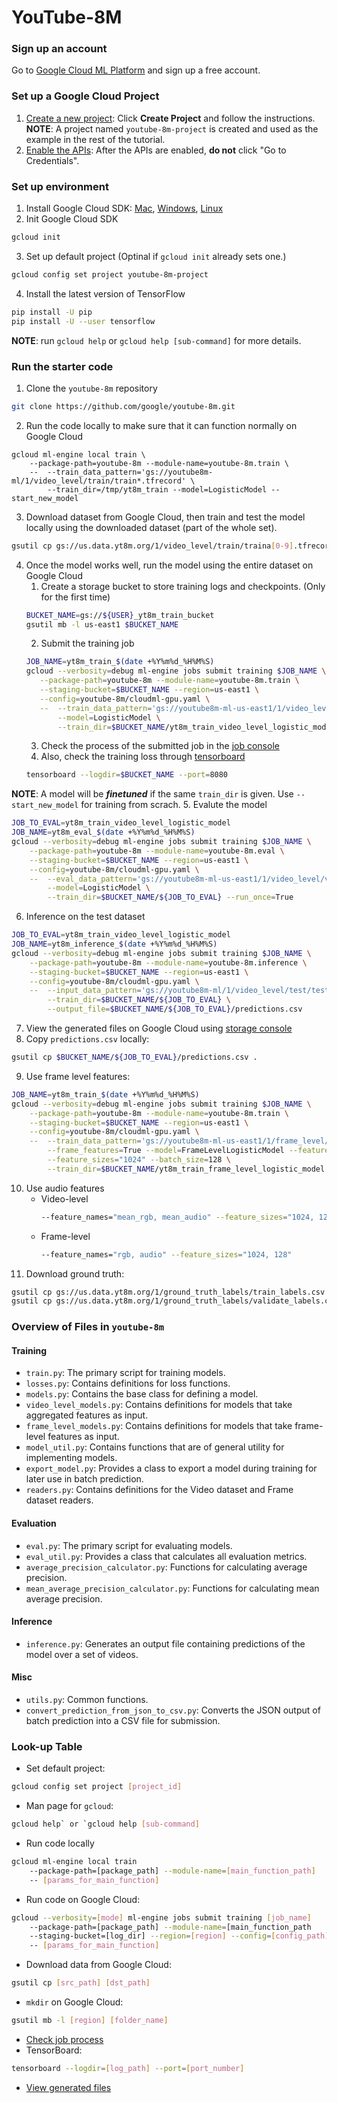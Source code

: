 # YouTube-8M

### Sign up an account
Go to [Google Cloud ML Platform](https://cloud.google.com/ml-engine/) and sign up a free account.

### Set up a Google Cloud Project
1. [Create a new project](https://console.cloud.google.com/project?_ga=1.197152431.1429848579.1482169659): Click **Create Project** and follow the instructions. **NOTE**: A project named `youtube-8m-project` is created and used as the example in the rest of the tutorial.
2. [Enable the APIs](https://console.cloud.google.com/flows/enableapi?apiid=ml.googleapis.com,dataflow,compute_component,logging,storage_component,storage_api,bigquery&_ga=1.205652499.1429848579.1482169659): After the APIs are enabled, **do not** click "Go to Credentials".

### Set up environment
1. Install Google Cloud SDK: [Mac](https://cloud.google.com/sdk/docs/quickstart-mac-os-x#before-you-begin), [Windows](https://cloud.google.com/sdk/docs/quickstart-windows#before-you-begin), [Linux](https://cloud.google.com/sdk/docs/quickstart-linux#before-you-begin)
2. Init Google Cloud SDK
```bash
gcloud init
```
3. Set up default project (Optinal if `gcloud init` already sets one.)
```bash
gcloud config set project youtube-8m-project
```
4. Install the latest version of TensorFlow
```bash
pip install -U pip
pip install -U --user tensorflow
```
**NOTE**: run `gcloud help` or `gcloud help [sub-command]` for more details.

### Run the starter code
1. Clone the `youtube-8m` repository
```bash
git clone https://github.com/google/youtube-8m.git
```
2. Run the code locally to make sure that it can function normally on Google Cloud
```
gcloud ml-engine local train \
    --package-path=youtube-8m --module-name=youtube-8m.train \
    --  --train_data_pattern='gs://youtube8m-ml/1/video_level/train/train*.tfrecord' \
        --train_dir=/tmp/yt8m_train --model=LogisticModel --start_new_model
```
3. Download dataset from Google Cloud, then train and test the model locally using the downloaded dataset (part of the whole set).
```bash
gsutil cp gs://us.data.yt8m.org/1/video_level/train/traina[0-9].tfrecord .
```
4. Once the model works well, run the model using the entire dataset on Google Cloud
    1. Create a storage bucket to store training logs and checkpoints. (Only for the first time)
   ```bash
   BUCKET_NAME=gs://${USER}_yt8m_train_bucket
   gsutil mb -l us-east1 $BUCKET_NAME
   ```
    2. Submit the training job    
   ```bash
   JOB_NAME=yt8m_train_$(date +%Y%m%d_%H%M%S)
   gcloud --verbosity=debug ml-engine jobs submit training $JOB_NAME \
      --package-path=youtube-8m --module-name=youtube-8m.train \
      --staging-bucket=$BUCKET_NAME --region=us-east1 \
      --config=youtube-8m/cloudml-gpu.yaml \
      --  --train_data_pattern='gs://youtube8m-ml-us-east1/1/video_level/train/train*.tfrecord' \
          --model=LogisticModel \
          --train_dir=$BUCKET_NAME/yt8m_train_video_level_logistic_model
   ```      
    3. Check the process of the submitted job in the [job console](https://console.cloud.google.com/ml/jobs)
    4. Also, check the training loss through [tensorboard](http://localhost:8080)
   ```bash
   tensorboard --logdir=$BUCKET_NAME --port=8080
   ```
**NOTE**: A model will be ***finetuned*** if the same `train_dir` is given. Use `--start_new_model` for training from scrach.
5. Evalute the model
```bash
JOB_TO_EVAL=yt8m_train_video_level_logistic_model
JOB_NAME=yt8m_eval_$(date +%Y%m%d_%H%M%S)
gcloud --verbosity=debug ml-engine jobs submit training $JOB_NAME \
    --package-path=youtube-8m --module-name=youtube-8m.eval \
    --staging-bucket=$BUCKET_NAME --region=us-east1 \
    --config=youtube-8m/cloudml-gpu.yaml \
    --  --eval_data_pattern='gs://youtube8m-ml-us-east1/1/video_level/validate/validate*.tfrecord' \
        --model=LogisticModel \
        --train_dir=$BUCKET_NAME/${JOB_TO_EVAL} --run_once=True
```
6. Inference on the test dataset
```bash
JOB_TO_EVAL=yt8m_train_video_level_logistic_model
JOB_NAME=yt8m_inference_$(date +%Y%m%d_%H%M%S)
gcloud --verbosity=debug ml-engine jobs submit training $JOB_NAME \
    --package-path=youtube-8m --module-name=youtube-8m.inference \
    --staging-bucket=$BUCKET_NAME --region=us-east1 \
    --config=youtube-8m/cloudml-gpu.yaml \
    --  --input_data_pattern='gs://youtube8m-ml/1/video_level/test/test*.tfrecord' \
        --train_dir=$BUCKET_NAME/${JOB_TO_EVAL} \
        --output_file=$BUCKET_NAME/${JOB_TO_EVAL}/predictions.csv
```
7. View the generated files on Google Cloud using [storage console](https://console.cloud.google.com/storage/browser)
8. Copy `predictions.csv` locally:
```bash
gsutil cp $BUCKET_NAME/${JOB_TO_EVAL}/predictions.csv .
```
9. Use frame level features:
```bash
JOB_NAME=yt8m_train_$(date +%Y%m%d_%H%M%S)
gcloud --verbosity=debug ml-engine jobs submit training $JOB_NAME \
    --package-path=youtube-8m --module-name=youtube-8m.train \
    --staging-bucket=$BUCKET_NAME --region=us-east1 \
    --config=youtube-8m/cloudml-gpu.yaml \
    --  --train_data_pattern='gs://youtube8m-ml-us-east1/1/frame_level/train/train*.tfrecord' \
        --frame_features=True --model=FrameLevelLogisticModel --feature_names="rgb" \
        --feature_sizes="1024" --batch_size=128 \
        --train_dir=$BUCKET_NAME/yt8m_train_frame_level_logistic_model
```
10. Use audio features
    * Video-level
      ```bash
      --feature_names="mean_rgb, mean_audio" --feature_sizes="1024, 128"
      ```
    * Frame-level
      ```bash
      --feature_names="rgb, audio" --feature_sizes="1024, 128"
      ```
11. Download ground truth:
```bash
gsutil cp gs://us.data.yt8m.org/1/ground_truth_labels/train_labels.csv /destination/folder/
gsutil cp gs://us.data.yt8m.org/1/ground_truth_labels/validate_labels.csv /destination/folder/
```

### Overview of Files in `youtube-8m`
#### Training
*   `train.py`: The primary script for training models.
*   `losses.py`: Contains definitions for loss functions.
*   `models.py`: Contains the base class for defining a model.
*   `video_level_models.py`: Contains definitions for models that take aggregated features as input.
*   `frame_level_models.py`: Contains definitions for models that take frame-level features as input.
*   `model_util.py`: Contains functions that are of general utility for implementing models.
*   `export_model.py`: Provides a class to export a model during training for later use in batch prediction.
*   `readers.py`: Contains definitions for the Video dataset and Frame dataset readers.
#### Evaluation
*   `eval.py`: The primary script for evaluating models.
*   `eval_util.py`: Provides a class that calculates all evaluation metrics.
*   `average_precision_calculator.py`: Functions for calculating average precision.
*   `mean_average_precision_calculator.py`: Functions for calculating mean average precision.
#### Inference
*   `inference.py`: Generates an output file containing predictions of the model over a set of videos.

#### Misc
*   `utils.py`: Common functions.
*   `convert_prediction_from_json_to_csv.py`: Converts the JSON output of batch prediction into a CSV file for submission.

### Look-up Table
* Set default project:
```bash
gcloud config set project [project_id]
```
* Man page for `gcloud`:
```bash
gcloud help` or `gcloud help [sub-command]
```
* Run code locally
```bash
gcloud ml-engine local train
    --package-path=[package_path] --module-name=[main_function_path]
    -- [params_for_main_function]
```
* Run code on Google Cloud:
```bash
gcloud --verbosity=[mode] ml-engine jobs submit training [job_name]
    --package-path=[package_path] --module-name=[main_function_path
    --staging-bucket=[log_dir] --region=[region] --config=[config_path]
    -- [params_for_main_function]
```
* Download data from Google Cloud:
```bash
gsutil cp [src_path] [dst_path]
```
* `mkdir` on Google Cloud:
```bash
gsutil mb -l [region] [folder_name]
```
* [Check job process](https://console.cloud.google.com/ml/jobs)
* TensorBoard:
```bash
tensorboard --logdir=[log_path] --port=[port_number]
```
* [View generated files](https://console.cloud.google.com/storage/browser)
